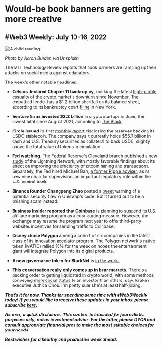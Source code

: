 # Would-be book banners are getting more creative
## #Web3 Weekly: July 10-16, 2022

![A child reading](https://images.unsplash.com/photo-1491841550275-ad7854e35ca6)

*Photo by Aaron Burden via Unsplash*

The MIT Technology Review reports that book banners are ramping up their attacks on social media against educators. <!-- https://www.technologyreview.com/2022/07/15/1055959/book-bans-social-media-harassment/  -->


The week's other notable headlines:

- **Celsius declared Chapter 11 bankruptcy,** marking the latest [high-profile casualty](https://www.cnbc.com/2022/07/13/embattled-crypto-lender-celsius-informs-state-regulators-that-its-filing-for-bankruptcy-imminently-source-says-.html) of the crypto market's downturn since November. The embattled lender has a $1.2 billion shortfall on its balance sheet, according to its bankruptcy court [filing](https://pacer-documents.s3.amazonaws.com/115/312902/126122257414.pdf) in New York.

- **Venture firms invested $2.2 billion** in crypto startups in June, the lowest total since August 2021, according to [The Block](https://www.theblockcrypto.com/news+/157977/june-crypto-funding-roundup-vc-deals).

- **Circle issued** its first [monthly report](https://6778953.fs1.hubspotusercontent-na1.net/hubfs/6778953/USDC%20Reserves%20Reports/USDC%20Reserve%20Breakdown_June.pdf) disclosing the reserves backing its USDC stablecoin. The company says it currently holds $55.7 billion in cash and U.S. Treasury securities as collateral to back USDC, slightly above the total value of tokens in circulation.

- **Fed watching.** The Federal Reserve's Cleveland branch published a [new study](https://www.clevelandfed.org/en/newsroom-and-events/publications/working-papers/2022-working-papers/wp-2219-the-lightning-network-turning-bitcoin-into-money.aspx) of the Lightning Network, with mostly favorable findings about its effect on improving the efficiency of bitcoin mining and transactions. Separately, the Fed hired Michael Barr, [a former Ripple adviser](https://www.coindesk.com/policy/2022/07/13/former-crypto-adviser-michael-barr-confirmed-as-top-us-financial-watchdog/), as its new vice chair for supervision, an important regulatory role within the U.S. central bank.

- **Binance founder Changpeng Zhao** posted a [tweet](https://twitter.com/cz_binance/status/1546624143432433664?s=20&t=GvzxbBMpQ84NstWqiG6U8A) warning of a potential security flaw in Uniswap's code. But it [turned out](https://finance.yahoo.com/news/phishing-villain-targets-uniswap-users-161743156.html) to be a phishing scam instead.

- **Business Insider reported that Coinbase** is planning to [suspend](https://www.cryptopolitan.com/experts-trouble-coinbase-shuts-affiliate/) its U.S. affiliate marketing program as a cost-cutting measure. However, the exchange may resume the program next year to offer third-party websites incentives for sending traffic to Coinbase.

- **Disney chose Polygon** among a cohort of six companies in the latest class of its [innovation accelator program](https://thewaltdisneycompany.com/2022-disney-accelerator-participants-announced/). The Polygon network's native token (MATIC) rallied 16% for the week on hopes the entertainment giant will integrate Polygon into its digital products.

- **A new governance token for StarkNet** is [in the works](https://www.theblock.co/post/157323/starkware-confirms-launch-of-starknet-token-with-no-airdrops-until-next-year).

- **This conversation really only comes up in bear markets.** There's a pecking order to getting liquidated in crypto world, with some methods conveying [more social status](https://twitter.com/juthica/status/1546814655825416193) to an investor than others, says Kraken executive Juthica Chou. I'm pretty sure she's at least half-joking.

_**That’s it for now. Thanks for spending some time with #Web3Weekly today! If you would like to receive these updates in your inbox, please subscribe [here](https://w3w.news).**_

_**As ever, a quick disclaimer: This content is intended for journalistic purposes only, not as investment advice. For the latter, please DYOR and consult appropriate financial pros to make the most suitable choices for your needs.**_

_**Best wishes for a healthy and productive week ahead.**_  
